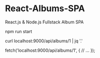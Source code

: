 # React-Albums-SPA
React.js &amp; Node.js Fullstack Album SPA


npm run start

curl localhost:9000/api/albums/1 | jq '.'

fetch('localhost:9000/api/albums/1', {
  // ...
});
